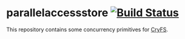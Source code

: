 # parallelaccessstore [![Build Status](https://travis-ci.org/cryfs/parallelaccessstore.svg?branch=master)](https://travis-ci.org/cryfs/parallelaccessstore)

This repository contains some concurrency primitives for [CryFS](https://github.com/cryfs/cryfs).
